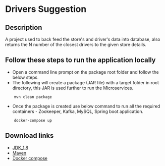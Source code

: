 # Drivers Suggestion

## Description
A project used to back feed the store's and driver's data into database, also returns the N number of the closest drivers to the given store details.

## Follow these steps to run the application locally
 - Open a command line prompt on the package root folder and follow the below steps.
 - The following will create a package (JAR file) with a target folder in root directory, this JAR is used further to run the Microservices.
```
    mvn clean package 
```
 - Once the package is created use below command to run all the required containers - Zookeeper, Kafka, MySQL, Spring boot application. 
```
    docker-compose up
```

## Download links 
 - [JDK_1.8](https://www.oracle.com/java/technologies/javase/javase-jdk8-downloads.html)
 - [Maven](https://maven.apache.org/download.cgi) 
 - [Docker compose](https://docs.docker.com/compose/install/)